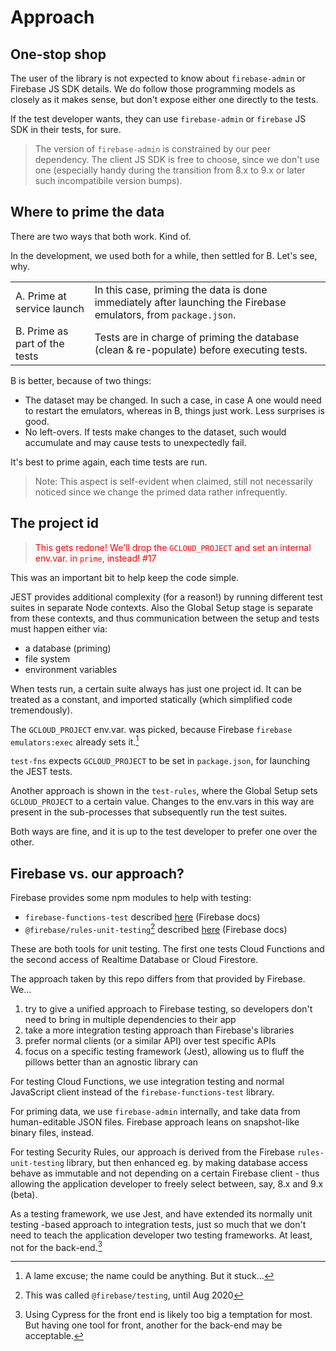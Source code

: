 # Approach

## One-stop shop

The user of the library is not expected to know about `firebase-admin` or Firebase JS SDK details. We do follow those programming models as closely as it makes sense, but don't expose either one directly to the tests.

If the test developer wants, they can use `firebase-admin` or `firebase` JS SDK in their tests, for sure.

>The version of `firebase-admin` is constrained by our peer dependency. The client JS SDK is free to choose, since we don't use one (especially handy during the transition from 8.x to 9.x or later such incompatibile version bumps).


## Where to prime the data

There are two ways that both work. Kind of. 

In the development, we used both for a while, then settled for B. Let's see, why.

|||
|---|---|
|A. Prime at service launch|In this case, priming the data is done immediately after launching the Firebase emulators, from `package.json`.
|B. Prime as part of the tests|Tests are in charge of priming the database (clean & re-populate) before executing tests.|

B is better, because of two things:

- The dataset may be changed. In such a case, in case A one would need to restart the emulators, whereas in B, things just work. Less surprises is good.
- No left-overs. If tests make changes to the dataset, such would accumulate and may cause tests to unexpectedly fail. 

It's best to prime again, each time tests are run.

>Note: This aspect is self-evident when claimed, still not necessarily noticed since we change the primed data rather infrequently.


## The project id

><font color=red>This gets redone! We'll drop the `GCLOUD_PROJECT` and set an internal env.var. in `prime`, instead! #17</font>

This was an important bit to help keep the code simple.

JEST provides additional complexity (for a reason!) by running different test suites in separate Node contexts. Also the Global Setup stage is separate from these contexts, and thus communication between the setup and tests must happen either via:

- a database (priming)
- file system
- environment variables

When tests run, a certain suite always has just one project id. It can be treated as a constant, and imported statically (which simplified code tremendously).

The `GCLOUD_PROJECT` env.var. was picked, because Firebase `firebase emulators:exec` already sets it.[^1]

`test-fns` expects `GCLOUD_PROJECT` to be set in `package.json`, for launching the JEST tests.

Another approach is shown in the `test-rules`, where the Global Setup sets `GCLOUD_PROJECT` to a certain value. Changes to the env.vars in this way are present in the sub-processes that subsequently run the test suites.

Both ways are fine, and it is up to the test developer to prefer one over the other. 

[^1]: A lame excuse; the name could be anything. But it stuck...


## Firebase vs. our approach?

Firebase provides some npm modules to help with testing:

- `firebase-functions-test` described [here](https://firebase.google.com/docs/functions/unit-testing) (Firebase docs)
- `@firebase/rules-unit-testing`[^2] described [here](https://firebase.google.com/docs/rules/unit-tests) (Firebase docs)

[^2]: This was called `@firebase/testing`, until Aug 2020

These are both tools for unit testing. The first one tests Cloud Functions and the second access of Realtime Database or Cloud Firestore.

The approach taken by this repo differs from that provided by Firebase. We...

1. try to give a unified approach to Firebase testing, so developers don't need to bring in multiple dependencies to their app
2. take a more integration testing approach than Firebase's libraries 
3. prefer normal clients (or a similar API) over test specific APIs
4. focus on a specific testing framework (Jest), allowing us to fluff the pillows better than an agnostic library can

For testing Cloud Functions, we use integration testing and normal JavaScript client instead of the `firebase-functions-test` library.

For priming data, we use `firebase-admin` internally, and take data from human-editable JSON files. Firebase approach leans on snapshot-like binary files, instead.

For testing Security Rules, our approach is derived from the Firebase `rules-unit-testing` library, but then enhanced eg. by making database access behave as immutable and not depending on a certain Firebase client - thus allowing the application developer to freely select between, say, 8.x and 9.x (beta).

As a testing framework, we use Jest, and have extended its normally unit testing -based approach to integration tests, just so much that we don't need to teach the application developer two testing frameworks. At least, not for the back-end.[^3]

[^3]: Using Cypress for the front end is likely too big a temptation for most. But having one tool for front, another for the back-end may be acceptable.
